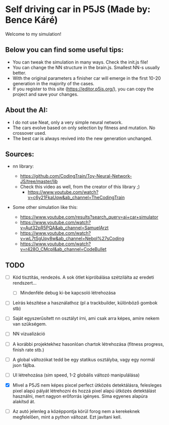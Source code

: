 # Self driving car in P5JS (Made by: Bence Káré)
Welcome to my simulation! 
## Below you can find some useful tips:
- You can tweak the simulation in many ways. Check the init.js file!
- You can change the NN structure in the brain.js. Smallest NN-s usually better.
- With the original parameters a finisher car will emerge in the first 10-20 generation in the majority of the cases.
- If you register to this site (https://editor.p5js.org/), you can copy the project and save your changes.


## About the AI:
  - I do not use Neat, only a very simple neural network.
  - The cars evolve based on only selection by fitness and mutation. No crossover used.
  - The best car is always revived into the new generation unchanged.

## Sources:
  - nn library:
    - https://github.com/CodingTrain/Toy-Neural-Network-JS/tree/master/lib
    - Check this video as well, from the creator of this library ;) 
      - https://www.youtube.com/watch?v=c6y21FkaUqw&ab_channel=TheCodingTrain

  - Some other simulation like this:
    - https://www.youtube.com/results?search_query=ai+car+simulator
    - https://www.youtube.com/watch?v=Aut32pR5PQA&ab_channel=SamuelArzt
    - https://www.youtube.com/watch?v=wL7tSgUpy8w&ab_channel=Nebol%27sCoding
    - https://www.youtube.com/watch?v=r428O_CMcpI&ab_channel=CodeBullet
    
## TODO
  - [ ] Kód tisztítás, rendezés. A sok ötlet kipróbálása szétzilálta az eredeti rendszert...
    - [ ] Mindenféle debug ki-be kapcsoló létrehozása
  - [ ] Leírás készítése a használathoz (pl a trackbuilder, különböző gombok stb)
  - [ ] Saját egyszerűsített nn osztályt írni, ami csak arra képes, amire nekem van szükségem.
  - [ ] NN vizualizáció
  - [ ] A korábbi projektekhez hasonlóan chartok létrehozása (fitness progress, finish rate stb.)
  - [ ] A global változókat tedd be egy statikus osztályba, vagy egy normál json fájlba.
  - [ ] UI létrehozása (sim speed, 1-2 globális változó manipulálása)
  - [X] Mivel a P5JS nem képes pixcel perfect ütközés detektálásra, felesleges pixel alapú pályát létrehozni és hozzá pixel alapú ütközés detektálást használni, mert nagyon erőforrás igényes. Sima egyenes alapúra alakítsd át.
  - [ ] Az autó jelenleg a középpontja körül forog nem a kerekeknek megfelelően, mint a python változat. Ezt javítani kell.
  












